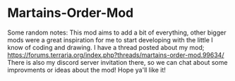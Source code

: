 # Martains-Order-Mod
Some random notes: This mod aims to add a bit of everything, other bigger mods were a great inspiration for me to start developing with the little I know of coding and drawing. I have a thread posted about my mod; https://forums.terraria.org/index.php?threads/martains-order-mod.99634/ 
There is also my discord server invitation there, so we can chat about some improvments or ideas about the mod!
Hope ya'll like it!
